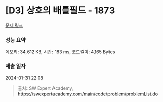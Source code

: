 # [D3] 상호의 배틀필드 - 1873 

[문제 링크](https://swexpertacademy.com/main/code/problem/problemDetail.do?contestProbId=AV5LyE7KD2ADFAXc) 

### 성능 요약

메모리: 34,612 KB, 시간: 183 ms, 코드길이: 4,165 Bytes

### 제출 일자

2024-01-31 22:08



> 출처: SW Expert Academy, https://swexpertacademy.com/main/code/problem/problemList.do